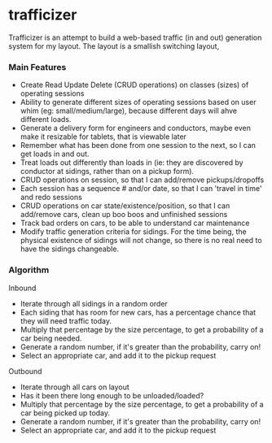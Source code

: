 # trafficizer

Trafficizer is an attempt to build a web-based traffic (in and out) generation system for my layout. The layout is a smallish switching layout, 


### Main Features
* Create Read Update Delete (CRUD operations) on classes (sizes) of operating sessions 
* Ability to generate different sizes of operating sessions based on user whim (eg: small/medium/large), because different days will ahve different loads.
* Generate a delivery form for engineers and conductors, maybe even make it resizable for tablets, that is viewable later
* Remember what has been done from one session to the next, so I can get loads in and out.
* Treat loads out differently than loads in (ie: they are discovered by conductor at sidings, rather than on a pickup form).
* CRUD operations on session, so that I can add/remove pickups/dropoffs
* Each session has a sequence # and/or date, so that I can 'travel in time' and redo sessions
* CRUD operations on car state/existence/position, so that I can add/remove cars, clean up boo boos and unfinished sessions
* Track bad orders on cars, to be able to understand car maintenance
* Modify traffic generation criteria for sidings. For the time being, the physical existence of sidings will not change, so there is no real need to have the sidings changeable.

### Algorithm
Inbound
* Iterate through all sidings in a random order
* Each siding that has room for new cars, has a percentage chance that they will need traffic today.
* Multiply that percentage by the size percentage, to get a probability of a car being needed.
* Generate a random number, if it's greater than the probability, carry on!
* Select an appropriate car, and add it to the pickup request

Outbound
* Iterate through all cars on layout
* Has it been there long enough to be unloaded/loaded?
* Multiply that percentage by the size percentage, to get a probability of a car being picked up today.
* Generate a random number, if it's greater than the probability, carry on!
* Select an appropriate car, and add it to the pickup request
